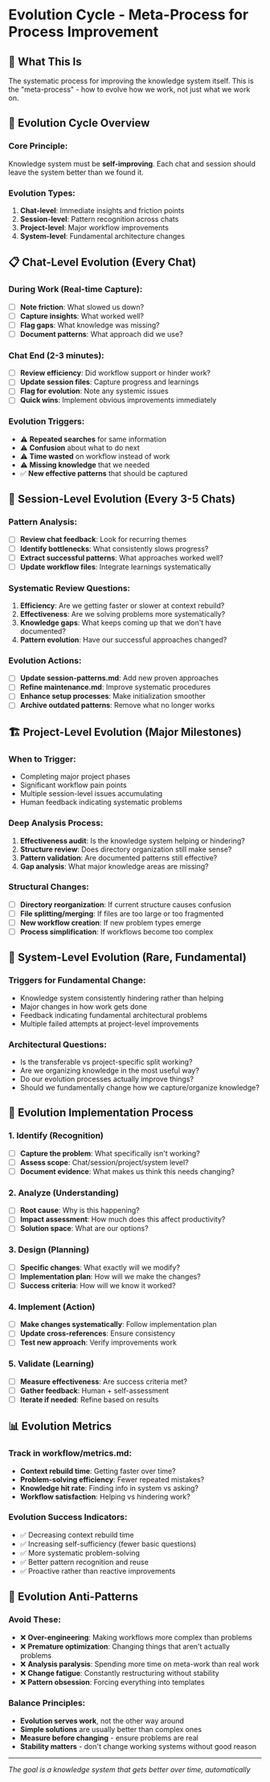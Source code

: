 # Evolution Cycle - Meta-Process for Process Improvement

## 🎯 What This Is
The systematic process for improving the knowledge system itself. This is the \"meta-process\" - how to evolve how we work, not just what we work on.

## 🔄 Evolution Cycle Overview

### **Core Principle**: 
Knowledge system must be **self-improving**. Each chat and session should leave the system better than we found it.

### **Evolution Types**:
1. **Chat-level**: Immediate insights and friction points
2. **Session-level**: Pattern recognition across chats  
3. **Project-level**: Major workflow improvements
4. **System-level**: Fundamental architecture changes

## 📋 Chat-Level Evolution (Every Chat)

### **During Work** (Real-time Capture):
- [ ] **Note friction**: What slowed us down?
- [ ] **Capture insights**: What worked well?
- [ ] **Flag gaps**: What knowledge was missing?
- [ ] **Document patterns**: What approach did we use?

### **Chat End** (2-3 minutes):
- [ ] **Review efficiency**: Did workflow support or hinder work?
- [ ] **Update session files**: Capture progress and learnings
- [ ] **Flag for evolution**: Note any systemic issues
- [ ] **Quick wins**: Implement obvious improvements immediately

### **Evolution Triggers**:
- ⚠️ **Repeated searches** for same information
- ⚠️ **Confusion** about what to do next
- ⚠️ **Time wasted** on workflow instead of work
- ⚠️ **Missing knowledge** that we needed
- ✅ **New effective patterns** that should be captured

## 🔄 Session-Level Evolution (Every 3-5 Chats)

### **Pattern Analysis**:
- [ ] **Review chat feedback**: Look for recurring themes
- [ ] **Identify bottlenecks**: What consistently slows progress?
- [ ] **Extract successful patterns**: What approaches worked well?
- [ ] **Update workflow files**: Integrate learnings systematically

### **Systematic Review Questions**:
1. **Efficiency**: Are we getting faster or slower at context rebuild?
2. **Effectiveness**: Are we solving problems more systematically?
3. **Knowledge gaps**: What keeps coming up that we don't have documented?
4. **Pattern evolution**: Have our successful approaches changed?

### **Evolution Actions**:
- [ ] **Update session-patterns.md**: Add new proven approaches
- [ ] **Refine maintenance.md**: Improve systematic procedures
- [ ] **Enhance setup processes**: Make initialization smoother
- [ ] **Archive outdated patterns**: Remove what no longer works

## 🏗️ Project-Level Evolution (Major Milestones)

### **When to Trigger**:
- Completing major project phases
- Significant workflow pain points
- Multiple session-level issues accumulating
- Human feedback indicating systematic problems

### **Deep Analysis Process**:
1. **Effectiveness audit**: Is the knowledge system helping or hindering?
2. **Structure review**: Does directory organization still make sense?
3. **Pattern validation**: Are documented patterns still effective?
4. **Gap analysis**: What major knowledge areas are missing?

### **Structural Changes**:
- [ ] **Directory reorganization**: If current structure causes confusion
- [ ] **File splitting/merging**: If files are too large or too fragmented
- [ ] **New workflow creation**: If new problem types emerge
- [ ] **Process simplification**: If workflows become too complex

## 🔬 System-Level Evolution (Rare, Fundamental)

### **Triggers for Fundamental Change**:
- Knowledge system consistently hindering rather than helping
- Major changes in how work gets done
- Feedback indicating fundamental architectural problems
- Multiple failed attempts at project-level improvements

### **Architectural Questions**:
- Is the transferable vs project-specific split working?
- Are we organizing knowledge in the most useful way?
- Do our evolution processes actually improve things?
- Should we fundamentally change how we capture/organize knowledge?

## 🎯 Evolution Implementation Process

### **1. Identify** (Recognition)
- [ ] **Capture the problem**: What specifically isn't working?
- [ ] **Assess scope**: Chat/session/project/system level?
- [ ] **Document evidence**: What makes us think this needs changing?

### **2. Analyze** (Understanding)
- [ ] **Root cause**: Why is this happening?
- [ ] **Impact assessment**: How much does this affect productivity?
- [ ] **Solution space**: What are our options?

### **3. Design** (Planning)
- [ ] **Specific changes**: What exactly will we modify?
- [ ] **Implementation plan**: How will we make the changes?
- [ ] **Success criteria**: How will we know it worked?

### **4. Implement** (Action)
- [ ] **Make changes systematically**: Follow implementation plan
- [ ] **Update cross-references**: Ensure consistency
- [ ] **Test new approach**: Verify improvements work

### **5. Validate** (Learning)
- [ ] **Measure effectiveness**: Are success criteria met?
- [ ] **Gather feedback**: Human + self-assessment
- [ ] **Iterate if needed**: Refine based on results

## 📊 Evolution Metrics

### **Track in workflow/metrics.md**:
- **Context rebuild time**: Getting faster over time?
- **Problem-solving efficiency**: Fewer repeated mistakes?
- **Knowledge hit rate**: Finding info in system vs asking?
- **Workflow satisfaction**: Helping vs hindering work?

### **Evolution Success Indicators**:
- ✅ Decreasing context rebuild time
- ✅ Increasing self-sufficiency (fewer basic questions)
- ✅ More systematic problem-solving
- ✅ Better pattern recognition and reuse
- ✅ Proactive rather than reactive improvements

## 🚨 Evolution Anti-Patterns

### **Avoid These**:
- ❌ **Over-engineering**: Making workflows more complex than problems
- ❌ **Premature optimization**: Changing things that aren't actually problems
- ❌ **Analysis paralysis**: Spending more time on meta-work than real work
- ❌ **Change fatigue**: Constantly restructuring without stability
- ❌ **Pattern obsession**: Forcing everything into templates

### **Balance Principles**:
- **Evolution serves work**, not the other way around
- **Simple solutions** are usually better than complex ones
- **Measure before changing** - ensure problems are real
- **Stability matters** - don't change working systems without good reason

---
*The goal is a knowledge system that gets better over time, automatically*
